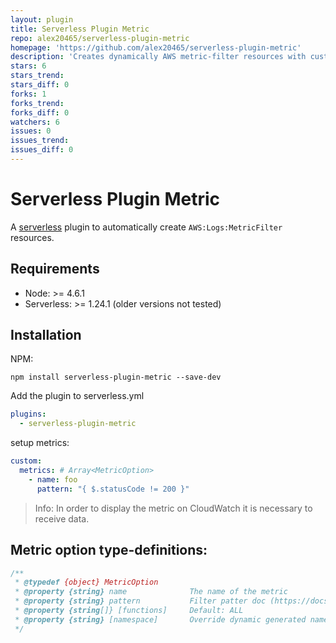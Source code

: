 ```yaml
---
layout: plugin
title: Serverless Plugin Metric
repo: alex20465/serverless-plugin-metric
homepage: 'https://github.com/alex20465/serverless-plugin-metric'
description: 'Creates dynamically AWS metric-filter resources with custom patterns'
stars: 6
stars_trend: 
stars_diff: 0
forks: 1
forks_trend: 
forks_diff: 0
watchers: 6
issues: 0
issues_trend: 
issues_diff: 0
---
```




# Serverless Plugin Metric

A [serverless](http://www.serverless.com) plugin to automatically create `AWS:Logs:MetricFilter` resources.

## Requirements
- Node: >= 4.6.1
- Serverless: >= 1.24.1 (older versions not tested)

## Installation

NPM:

```
npm install serverless-plugin-metric --save-dev
```

Add the plugin to serverless.yml

```yaml
plugins:
  - serverless-plugin-metric
```

setup metrics:

```yaml
custom:
  metrics: # Array<MetricOption>
    - name: foo
      pattern: "{ $.statusCode != 200 }"
```

> Info: In order to display the metric on CloudWatch it is necessary to receive data.

## Metric option type-definitions:

```javascript
/** 
 * @typedef {object} MetricOption
 * @property {string} name              The name of the metric
 * @property {string} pattern           Filter patter doc (https://docs.aws.amazon.com/AmazonCloudWatch/latest/logs/FilterAndPatternSyntax.html)
 * @property {string[]} [functions]     Default: ALL
 * @property {string} [namespace]       Override dynamic generated namespace (default: CustomMetrics/<serviceName>)
 */
```
